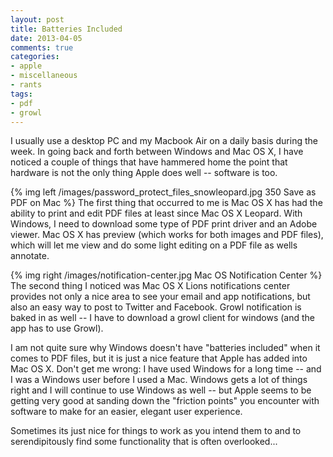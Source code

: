 ```yaml
---
layout: post
title: Batteries Included
date: 2013-04-05
comments: true
categories:
- apple
- miscellaneous
- rants
tags:
- pdf
- growl
---
```

I usually use a desktop PC and my Macbook Air on a daily basis during the week. In going back and forth between Windows and Mac OS X, I have noticed a couple of things that have hammered home the point that hardware is not the only thing Apple does well -- software is too.
<!-- more -->
{% img left /images/password_protect_files_snowleopard.jpg 350 Save as PDF on Mac %}
The first thing that occurred to me is Mac OS X has had the ability to print and edit PDF files at least since Mac OS X Leopard. With Windows, I need to download some type of PDF print driver and an Adobe viewer. Mac OS X has preview (which works for both images and PDF files), which will let me view and do some light editing on a PDF file as wells annotate.

{% img right /images/notification-center.jpg Mac OS Notification Center %}
The second thing I noticed was Mac OS X Lions notifications center provides not only a nice area to see your email and app notifications, but also an easy way to post to Twitter and Facebook. Growl notification is baked in as well -- I have to download a growl client for windows (and the app has to use Growl).

I am not quite sure why Windows doesn't have "batteries included" when it comes to PDF files, but it is just a nice feature that Apple has added into Mac OS X. Don't get me wrong: I have used Windows for a long time -- and I was a Windows user before I used a Mac. Windows gets a lot of things right and I will continue to use Windows as well -- but Apple seems to be getting very good at sanding down the "friction points" you encounter with software to make for an easier, elegant user experience.

Sometimes its just nice for things to work as you intend them to and to serendipitously find some functionality that is often overlooked...

